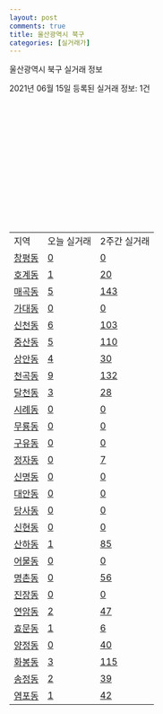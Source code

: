```yaml
---
layout: post
comments: true
title: 울산광역시 북구
categories: [실거래가]
---
```


울산광역시 북구 실거래 정보

2021년 06월 15일 등록된 실거래 정보: 1건

<script type="text/javascript">
  google.charts.load('current', {'packages':['corechart']});
  google.charts.setOnLoadCallback(drawChart);

  function drawChart() {
    var data = google.visualization.arrayToDataTable([['거래일', '매매', '전월세', '전매'], ['2021-02', 252, 160, 5], ['2021-03', 281, 168, 22], ['2021-04', 77, 36, 2]]);

    var chart = new google.visualization.LineChart(document.getElementById('columnchart_material'));
    chart.draw(data);
  }
</script>

<div id="columnchart_material" style="width: 400px; height: 200px;"></div>
<br>
<table class="sortable">
  <tr>
    <td>지역</td>
    <td>오늘 실거래</td>
    <td>2주간 실거래</td>
  </tr>

  
  <tr class="item">
    <td><a href="3120010100.html">창평동</a></td>
    <td><a href="3120010100.html">0</a></td>
    <td><a href="3120010100.html">0</a></td>
  </tr>
    

  <tr class="item">
    <td><a href="3120010200.html">호계동</a></td>
    <td><a href="3120010200.html">1</a></td>
    <td><a href="3120010200.html">20</a></td>
  </tr>
    

  <tr class="item">
    <td><a href="3120010300.html">매곡동</a></td>
    <td><a href="3120010300.html">5</a></td>
    <td><a href="3120010300.html">143</a></td>
  </tr>
    

  <tr class="item">
    <td><a href="3120010400.html">가대동</a></td>
    <td><a href="3120010400.html">0</a></td>
    <td><a href="3120010400.html">0</a></td>
  </tr>
    

  <tr class="item">
    <td><a href="3120010500.html">신천동</a></td>
    <td><a href="3120010500.html">6</a></td>
    <td><a href="3120010500.html">103</a></td>
  </tr>
    

  <tr class="item">
    <td><a href="3120010600.html">중산동</a></td>
    <td><a href="3120010600.html">5</a></td>
    <td><a href="3120010600.html">110</a></td>
  </tr>
    

  <tr class="item">
    <td><a href="3120010700.html">상안동</a></td>
    <td><a href="3120010700.html">4</a></td>
    <td><a href="3120010700.html">30</a></td>
  </tr>
    

  <tr class="item">
    <td><a href="3120010800.html">천곡동</a></td>
    <td><a href="3120010800.html">9</a></td>
    <td><a href="3120010800.html">132</a></td>
  </tr>
    

  <tr class="item">
    <td><a href="3120010900.html">달천동</a></td>
    <td><a href="3120010900.html">3</a></td>
    <td><a href="3120010900.html">28</a></td>
  </tr>
    

  <tr class="item">
    <td><a href="3120011000.html">시례동</a></td>
    <td><a href="3120011000.html">0</a></td>
    <td><a href="3120011000.html">0</a></td>
  </tr>
    

  <tr class="item">
    <td><a href="3120011100.html">무룡동</a></td>
    <td><a href="3120011100.html">0</a></td>
    <td><a href="3120011100.html">0</a></td>
  </tr>
    

  <tr class="item">
    <td><a href="3120011200.html">구유동</a></td>
    <td><a href="3120011200.html">0</a></td>
    <td><a href="3120011200.html">0</a></td>
  </tr>
    

  <tr class="item">
    <td><a href="3120011300.html">정자동</a></td>
    <td><a href="3120011300.html">0</a></td>
    <td><a href="3120011300.html">7</a></td>
  </tr>
    

  <tr class="item">
    <td><a href="3120011400.html">신명동</a></td>
    <td><a href="3120011400.html">0</a></td>
    <td><a href="3120011400.html">0</a></td>
  </tr>
    

  <tr class="item">
    <td><a href="3120011500.html">대안동</a></td>
    <td><a href="3120011500.html">0</a></td>
    <td><a href="3120011500.html">0</a></td>
  </tr>
    

  <tr class="item">
    <td><a href="3120011600.html">당사동</a></td>
    <td><a href="3120011600.html">0</a></td>
    <td><a href="3120011600.html">0</a></td>
  </tr>
    

  <tr class="item">
    <td><a href="3120011700.html">신현동</a></td>
    <td><a href="3120011700.html">0</a></td>
    <td><a href="3120011700.html">0</a></td>
  </tr>
    

  <tr class="item">
    <td><a href="3120011800.html">산하동</a></td>
    <td><a href="3120011800.html">1</a></td>
    <td><a href="3120011800.html">85</a></td>
  </tr>
    

  <tr class="item">
    <td><a href="3120011900.html">어물동</a></td>
    <td><a href="3120011900.html">0</a></td>
    <td><a href="3120011900.html">0</a></td>
  </tr>
    

  <tr class="item">
    <td><a href="3120012000.html">명촌동</a></td>
    <td><a href="3120012000.html">0</a></td>
    <td><a href="3120012000.html">56</a></td>
  </tr>
    

  <tr class="item">
    <td><a href="3120012100.html">진장동</a></td>
    <td><a href="3120012100.html">0</a></td>
    <td><a href="3120012100.html">0</a></td>
  </tr>
    

  <tr class="item">
    <td><a href="3120012200.html">연암동</a></td>
    <td><a href="3120012200.html">2</a></td>
    <td><a href="3120012200.html">47</a></td>
  </tr>
    

  <tr class="item">
    <td><a href="3120012300.html">효문동</a></td>
    <td><a href="3120012300.html">1</a></td>
    <td><a href="3120012300.html">6</a></td>
  </tr>
    

  <tr class="item">
    <td><a href="3120012400.html">양정동</a></td>
    <td><a href="3120012400.html">0</a></td>
    <td><a href="3120012400.html">40</a></td>
  </tr>
    

  <tr class="item">
    <td><a href="3120012500.html">화봉동</a></td>
    <td><a href="3120012500.html">3</a></td>
    <td><a href="3120012500.html">115</a></td>
  </tr>
    

  <tr class="item">
    <td><a href="3120012600.html">송정동</a></td>
    <td><a href="3120012600.html">2</a></td>
    <td><a href="3120012600.html">39</a></td>
  </tr>
    

  <tr class="item">
    <td><a href="3120012700.html">염포동</a></td>
    <td><a href="3120012700.html">1</a></td>
    <td><a href="3120012700.html">42</a></td>
  </tr>
    


</table>
    